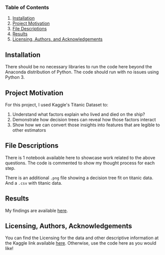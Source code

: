 
### Table of Contents

1. [Installation](#installation)
2. [Project Motivation](#motivation)
3. [File Descriptions](#files)
4. [Results](#results)
5. [Licensing, Authors, and Acknowledgements](#licensing)

## Installation <a name="installation"></a>

There should be no necessary libraries to run the code here beyond the Anaconda distribution of Python.  The code should run with no issues using Python 3.

## Project Motivation<a name="motivation"></a>

For this project, I used Kaggle's Titanic Dataset to:

1. Understand what factors explain who lived and died on the ship?
2. Demonstrate how decision trees can reveal how those factors interact
3. Show how we can convert those insights into features that are legible to other estimators

## File Descriptions <a name="files"></a>

There is 1 notebook available here to showcase work related to the above questions.  The code is commented to show my thought process for each step.  

There is an additional `.png` file showing a decision tree fit on titanic data. And a `.csv` with titanic data.

## Results<a name="results"></a>

My findings are available [here](https://medium.com/@dimitrilinde/parsing-nonlinear-relationships-and-deriving-features-with-titanic-data-20b29328c45b).

## Licensing, Authors, Acknowledgements<a name="licensing"></a>

You can find the Licensing for the data and other descriptive information at the Kaggle link available [here](https://www.kaggle.com/c/titanic/data).  Otherwise, use the code here as you would like! 



